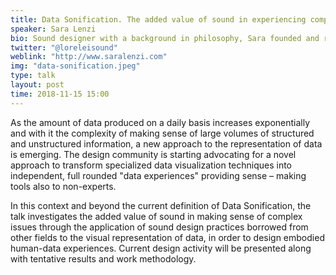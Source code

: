 ```yaml
---
title: Data Sonification. The added value of sound in experiencing complexity.
speaker: Sara Lenzi
bio: Sound designer with a background in philosophy, Sara founded and run for almost a decade Lorelei, the first sound branding agency in South East Asia. After a career as strategy and marketing director for tech and design startups between Europe and Asia, she is now a PhD candidate at the Politecnico di Milano and part of Density Design Lab.
twitter: "@loreleisound"
weblink: "http://www.saralenzi.com"
img: "data-sonification.jpeg"
type: talk
layout: post
time: 2018-11-15 15:00
---
```

As the amount of data produced on a daily basis increases exponentially and with it the complexity of making sense of large volumes of structured and unstructured information, a new approach to the representation of data is emerging. The design community is starting advocating for a novel approach to transform specialized data visualization techniques into independent, full rounded "data experiences" providing sense – making tools also to non-experts.

In this context and beyond the current definition of Data Sonification, the talk investigates the added value of sound in making sense of complex issues through the application of sound design practices borrowed from other fields to the visual representation of data, in order to design embodied human-data experiences. Current design activity will be presented along with tentative results and work methodology.
